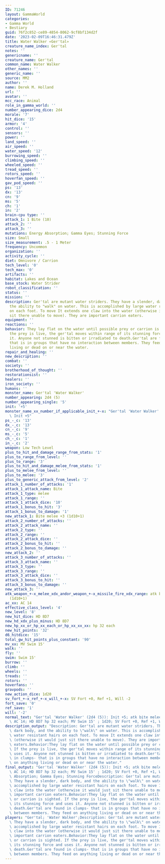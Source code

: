 ```yaml
---
ID: 71246
layout: GammaWorld
categories:
- Gamma World
- Bestiary
guid: 76f2c852-ce89-4854-8062-9cf8bf134d2f
date: '2023-02-09T16:46:31.479Z'
title: Water Walker «Ger'tal»
creature_name_index: Ger'tal
notes: ''
genericname: ''
creature_name: Ger'tal
common_name: Water Walker
other_names: ''
generic_name: ''
source: MM2
author: ''
name: Derek M. Holland
url: ''
avatar: ''
mcc_race: Animal
role_in_gamma_world: ''
number_appearing_dice: 2d4
morale: '7'
hit_dice: '15'
armor: '4'
control: ''
sensors: ''
power: ''
land_speed: ''
air_speed: ''
water_speed: '12'
burrowing_speed: ''
climbing_speed: ''
wheeled_speed: ''
tread_speed: ''
rotors_speed: ''
hoverfan_speed: ''
gav_pod_speed: ''
ps: '13'
dx: '13'
cn: '9'
ms: '5'
ch: '1'
in: '2'
brain-cpu type: ''
attack_1: 1 Bite (10)
attack_2: ''
attack_3: ''
mutations: Energy Absorption; Gamma Eyes; Stunning Force
size: Small
size_measurement: .5 - 1 Meter
frequency: Uncommon
organization: ''
activity_cycle: ''
diet: Omnivore / Carrion
tech_level: '0'
tech_max: '0'
artifacts: ''
habitat: Lakes and Ocean
base_stock: Water Strider
robot_classification: ''
status: ''
mission: ''
description: Ger'tal are mutant water striders. They have a slender, dark body, and
  the ability to "walk" on water. This is accomplished by large water resistant hairs
  on each foot. To move It extends one claw into the water (otherwise it would just
  sit there unable to move). They are important carrion eaters.
equipment: ''
reactions: ''
behavior: They lay flat on the water until possible prey or carrion is sighted. If
  the prey is live, the ger'tal moves within range of its stunning force and uses
  it. Anyone not stunned is bitten or irradiated to death.Ger'tal are found in clumps-
  that is in groups that have no interaction between members. They feed on anything
  living or dead on or near the water.
repair_and_healing: ''
new_description: ''
combat: ''
society: ''
brotherhood_of_thought: ''
restorationsist: ''
healers: ''
iron_society: ''
humans: ''
monster_name: Ger'tal 'Water Walker'
number_appearing: 2d4 (5)
number_appearing_single: '5'
init: '+5'
monster_name_xx_number_if_applicable_init_+-x: "Ger'tal 'Water Walker' (2d4 (5)):\
  \ Init +5"
ps_-_c: '13'
dx_-_c: '13'
cn_-_c: '9'
ms_-_c: '5'
ch_-_c: '1'
in_-_c: '2'
weapon: Low Tech Level
plus_to_hit_and_damage_range_from_stats: '1'
plus_to_range_from_level: ''
plus_to_range: '3'
plus_to_hit_and_damage_melee_from_stats: '1'
plus_to_melee_from_level: ''
plus_to_melee: '3'
plus_to_generic_attack_from_level: '2'
attack_1_number_of_attacks: '1'
attack_1_attack_name: Bite
attack_1_type: melee
attack_1_range: ''
attack_1_attack_dice: '10'
attack_1_bonus_to_hit: '3'
attack_1_bonus_to_damage: '1'
new_attack_1: Bite melee +3 (1d10+1)
attack_2_number_of_attacks: ''
attack_2_attack_name: ''
attack_2_type: ''
attack_2_range: ''
attack_2_attack_dice: ''
attack_2_bonus_to_hit: ''
attack_2_bonus_to_damage: ''
new_attack_2: ''
attack_3_number_of_attacks: ''
attack_3_attack_name: ''
attack_3_type: ''
attack_3_range: ''
attack_3_attack_dice: ''
attack_3_bonus_to_hit: ''
attack_3_bonus_to_damage: ''
new_attack_3: ''
atk_weapon_+-x_melee_xdx_andor_weapon_+-x_missile_fire_xdx_range: atk bite melee +3
  (1d10+1)
ac_xx: AC 14
effective_class_level: '4'
new_level: '8'
new_hit_dice: HD 8D7
new_hd_xdx_plus_minus: HD 8D7
new_hp_xx_or_hp_xx_each_or_hp_xx_xx_xx: hp 32 each
new_hit_points: '32'
d6_hitdice: '15'
total_gw_hit_points_plus_constant: '90'
mv_xx: MV Swim 15'
walk: ''
fly: ''
swim: Swim 15'
burrow: ''
climb: ''
wheels: ''
treads: ''
rotors: ''
hoverfans: ''
gravpods: ''
new_action_dice: 1d20
sv_fort_+-x_ref_+-x_will_+-x: SV Fort +0, Ref +1, Will -2
fort_save: '0'
ref_save: '1'
will: '-2'
normal_text: "Ger'tal 'Water Walker' (2d4 (5)): Init +5; atk bite melee +3 (1d10+1);\
  \ AC 14; HD 8D7 hp 32 each; MV Swim 15' ; 1d20; SV Fort +0, Ref +1, Will -2"
description_output: "Description: Ger'tal are mutant water striders. They have a slender,\
  \ dark body, and the ability to \"walk\" on water. This is accomplished by large\
  \ water resistant hairs on each foot. To move It extends one claw into the water\
  \ (otherwise it would just sit there unable to move). They are important carrion\
  \ eaters.Behavior:They lay flat on the water until possible prey or carrion is sighted.\
  \ If the prey is live, the ger'tal moves within range of its stunning force and\
  \ uses it. Anyone not stunned is bitten or irradiated to death.Ger'tal are found\
  \ in clumps- that is in groups that have no interaction between members. They feed\
  \ on anything living or dead on or near the water."
final_output: "Ger'tal 'Water Walker' (2d4 (5)): Init +5; atk bite melee +3 (1d10+1);\
  \ AC 14; HD 8D7 hp 32 each; MV Swim 15' ; 1d20; SV Fort +0, Ref +1, Will -2Energy\
  \ Absorption; Gamma Eyes; Stunning ForceDescription: Ger'tal are mutant water striders.\
  \ They have a slender, dark body, and the ability to \"walk\" on water. This is\
  \ accomplished by large water resistant hairs on each foot. To move It extends one\
  \ claw into the water (otherwise it would just sit there unable to move). They are\
  \ important carrion eaters.Behavior:They lay flat on the water until possible prey\
  \ or carrion is sighted. If the prey is live, the ger'tal moves within range of\
  \ its stunning force and uses it. Anyone not stunned is bitten or irradiated to\
  \ death.Ger'tal are found in clumps- that is in groups that have no interaction\
  \ between members. They feed on anything living or dead on or near the water."
players: "Ger'tal; 'Water Walker';Description: Ger'tal are mutant water striders.\
  \ They have a slender, dark body, and the ability to \"walk\" on water. This is\
  \ accomplished by large water resistant hairs on each foot. To move It extends one\
  \ claw into the water (otherwise it would just sit there unable to move). They are\
  \ important carrion eaters.Behavior:They lay flat on the water until possible prey\
  \ or carrion is sighted. If the prey is live, the ger'tal moves within range of\
  \ its stunning force and uses it. Anyone not stunned is bitten or irradiated to\
  \ death.Ger'tal are found in clumps- that is in groups that have no interaction\
  \ between members. They feed on anything living or dead on or near the water.|"
---
```

</br>